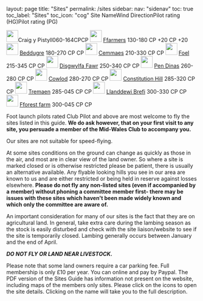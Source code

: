 layout: page
title: "Sites"
permalink: /sites
sidebar:
  nav: "sidenav"
toc: true
toc_label: "Sites"
toc_icon: "cog"
    <thead><tr><th>Site Name</th><th>Wind Direction</th><th>Pilot rating (HG)</th><th>Pilot rating (PG)</th>
  </tr>
  </thead>
  <tbody>
<tr class="odd views-row-first"><td><img alt="" height="31" src="https://www.flymidwales.org.uk/sites/flymidwales.org.uk/files/rose/rose-31-56.25-168.75.png" width="31"></td><td<a href="/node/12">Craig y Pistyll</a></td><td>060-164</td><td>CP</td><td>CP</td>
  </tr>
<tr class="even"><td>
<img alt="" height="31" src="https://www.flymidwales.org.uk/sites/flymidwales.org.uk/files/rose/rose-31-135.00-180.00.png" width="31"></td><td>
<a href="/node/13">Ffarmers</a></td><td>
130-180</td><td>
CP +20</td><td>
CP +20</td>
  </tr>
<tr class="odd"><td>
<img alt="" height="31" src="https://www.flymidwales.org.uk/sites/flymidwales.org.uk/files/rose/rose-31-180.00-270.00.png" width="31"></td><td>
<a href="/node/140">Beddugre</a></td><td>
180-270</td><td>
CP</td><td>
CP</td>
  </tr>
<tr class="even"><td>
<img alt="" height="31" src="https://www.flymidwales.org.uk/sites/flymidwales.org.uk/files/rose/rose-31-213.75-326.25.png" width="31"></td><td>
<a href="/node/16">Cemmaes</a></td><td>
210-330</td><td>
CP</td><td>
CP</td>
  </tr>
<tr class="odd"><td>
<img alt="" height="31" src="https://www.flymidwales.org.uk/sites/flymidwales.org.uk/files/rose/rose-31-213.75-348.75.png" width="31"></td><td>
<a href="/node/143">Foel</a></td><td>
215-345</td><td>
CP</td><td>
CP</td>
  </tr>
<tr class="even"><td>
<img alt="" height="31" src="https://www.flymidwales.org.uk/sites/flymidwales.org.uk/files/rose/rose-31-247.50-337.50.png" width="31"></td><td>
<a href="/node/4">Disgwylfa Fawr</a></td><td>
250-340</td><td>
CP</td><td>
CP</td>
  </tr>
<tr class="odd"><td>
<img alt="" height="31" src="https://www.flymidwales.org.uk/sites/flymidwales.org.uk/files/rose/rose-31-258.75-281.25.png" width="31"></td><td>
<a href="/node/17">Pen Dinas</a></td><td>
260-280</td><td>
CP</td><td>
CP</td>
  </tr>
<tr class="even"><td>
<img alt="" height="31" src="https://www.flymidwales.org.uk/sites/flymidwales.org.uk/files/rose/rose-31-281.25-270.00.png" width="31"></td><td>
<a href="/node/141">Cowlod</a></td><td>
280-270</td><td>
CP</td><td>
CP</td>
  </tr>
<tr class="odd"><td>
<img alt="" height="31" src="https://www.flymidwales.org.uk/sites/flymidwales.org.uk/files/rose/rose-31-281.25-315.00.png" width="31"></td><td>
<a href="/node/18">Constitution Hill</a></td><td>
285-320</td><td>
CP</td><td>
CP</td>
  </tr>
<tr class="even"><td>
<img alt="" height="31" src="https://www.flymidwales.org.uk/sites/flymidwales.org.uk/files/rose/rose-31-281.25-45.00.png" width="31"></td><td>
<a href="/node/144">Tremaen</a></td><td>
285-045</td><td>
CP</td><td>
CP</td>
  </tr>
<tr class="odd"><td>
<img alt="" height="31" src="https://www.flymidwales.org.uk/sites/flymidwales.org.uk/files/rose/rose-31-303.75-326.25.png" width="31"></td><td>
<a href="/node/1">Llanddewi Brefi</a></td><td>
300-330</td><td>
CP</td><td>
CP</td>
  </tr>
<tr><td>
<img alt="" height="31" src="https://www.flymidwales.org.uk/sites/flymidwales.org.uk/files/rose/rose-31-303.75-45.00.png" width="31"></td><td>
<a href="/node/142">Fforest farm</a></td><td>
300-045</td><td>
CP</td><td>
CP</td>

<p>Foot launch pilots rated Club Pilot and above are most welcome to fly the sites listed in this guide. <strong>We do ask however, that on your first visit to any site, you persuade a member of the Mid-Wales Club to accompany you.</strong></p>
<p>Our sites are not suitable for speed-flying.</p>
<p>At some sites conditions on the ground can change as quickly as those in the air, and most are in clear view of the land owner. So where a site is marked closed or is otherwise restricted please be patient, there is usually an alternative available. Any flyable looking hills you see in our area are known to us and are either restricted or being held in reserve against losses elsewhere. <strong>Please do not fly any non-listed sites (even if accompanied by a member) without phoning a committee member first- there may be issues with these sites which haven't been made widely known and which only the committee are aware of.</strong></p>
<p>An important consideration for many of our sites is the fact that they are on agricultural land. In general, take extra care during the lambing season as the stock is easily disturbed and check with the site liaison/website to see if the site is temporarily closed. Lambing generally occurs between January and the end of April.</p>
<p><em><strong>DO NOT FLY OR LAND NEAR LIVESTOCK.</strong></em></p>
<p>Please note that some land owners require a car parking fee. Full membership is only £10 per year. You can  online and pay by Paypal. The PDF version of the Sites Guide has information not present on the website, including maps of the members only sites. Please click on the icons to open the site details. Clicking on the name will take you to the full description.</p>
